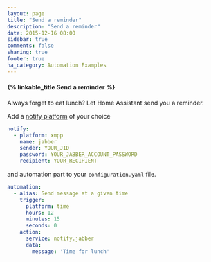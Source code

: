 ```yaml
---
layout: page
title: "Send a reminder"
description: "Send a reminder"
date: 2015-12-16 08:00
sidebar: true
comments: false
sharing: true
footer: true
ha_category: Automation Examples
---
```


#### {% linkable_title Send a reminder %}
Always forget to eat lunch? Let Home Assistant send you a reminder.

Add a [notify platform](/components/notify/) of your choice 

```yaml
notify:
  - platform: xmpp
    name: jabber
    sender: YOUR_JID
    password: YOUR_JABBER_ACCOUNT_PASSWORD
    recipient: YOUR_RECIPIENT
```

and automation part to your `configuration.yaml` file.

```yaml
automation:
  - alias: Send message at a given time
    trigger:
      platform: time
      hours: 12
      minutes: 15
      seconds: 0
    action:
      service: notify.jabber
      data:
        message: 'Time for lunch'
```



